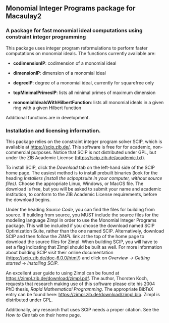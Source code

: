 ## Monomial Integer Programs package for Macaulay2

### A package for fast monomial ideal computations using constraint integer programming

   This package uses integer program reformulations to perform faster
   computations on monomial ideals. The functions currently available
   are:
   
  * **codimensionIP**: codimension of a monomial ideal
   
  * **dimensionIP**: dimension of a monomial ideal
   
  * **degreeIP**: degree of a monomial ideal, currently for squarefree only
   
  * **topMinimalPrimesIP**: lists all minimal primes of maximum dimension
   
  * **monomialIdealsWithHilbertFunction**: lists all monomial ideals in a given ring
   with a given Hilbert function
   
   Additional functions are in development.
  
  
  ### Installation and licensing information.
   
   This package relies on the constraint integer program solver SCIP, which
   is available at https://scip.zib.de/. This software is free for
   for academic, non-commercial purposes. Notice that SCIP is not distributed 
   under GPL, but under the ZIB Academic License (https://scip.zib.de/academic.txt).
  
   To install SCIP, click the *Download* tab on the left-hand side of the
   SCIP home page. The easiest method is to install prebuilt binaries (look for the heading
   *Installers (install the scipoptsuite in your computer, without source files)*.
   Choose the appropriate Linux, Windows, or MacOS file. The download is free,
   but you will be asked to submit your name and academic institution, to conform to
   the ZIB Academic License requirements, before the download begins.
  
   Under the heading *Source Code*, you can find the files for building
   from source. If building from source, you MUST include the source files for
   the modeling language Zimpl in order to use the Monomial Integer 
   Programs package. This will be included if you choose the download named 
   SCIP Optimization Suite, rather than the one named SCIP. Alternatively, download
   SCIP and then follow the *ZIMPL* link at the top of the home page to
   download the source files for Zimpl. When building SCIP, you will have to set
   a flag indicating that Zimpl should be built as well. For more information about
   building SCIP visit their online documentation (https://scip.zib.de/doc-6.0.0/html/)
   and click on *Overview -> Getting started ->
   Installing SCIP*.
  
   An excellent user guide to using Zimpl can be found at 
   https://zimpl.zib.de/download/zimpl.pdf. The author, Thorsten
   Koch, requests that research making use of this software please
   cite his 2004 PhD thesis, *Rapid Mathematical Programming*. The
   appropriate BibTeX entry can be found here: https://zimpl.zib.de/download/zimpl.bib.
   Zimpl is distributed under GPL.
  
   Additionally, any research that uses SCIP needs a proper citation. See the
   *How to Cite* tab on their home page.  
     
